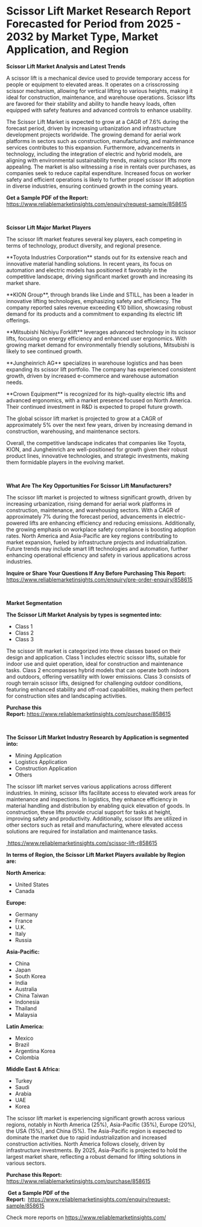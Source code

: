 <p><h1>Scissor Lift Market Research Report Forecasted for Period from 2025 -  2032 by Market Type, Market Application, and Region</h1></p><p><strong>Scissor Lift Market Analysis and Latest Trends</strong></p>
<p><p>A scissor lift is a mechanical device used to provide temporary access for people or equipment to elevated areas. It operates on a crisscrossing scissor mechanism, allowing for vertical lifting to various heights, making it ideal for construction, maintenance, and warehouse operations. Scissor lifts are favored for their stability and ability to handle heavy loads, often equipped with safety features and advanced controls to enhance usability.</p><p>The Scissor Lift Market is expected to grow at a CAGR of 7.6% during the forecast period, driven by increasing urbanization and infrastructure development projects worldwide. The growing demand for aerial work platforms in sectors such as construction, manufacturing, and maintenance services contributes to this expansion. Furthermore, advancements in technology, including the integration of electric and hybrid models, are aligning with environmental sustainability trends, making scissor lifts more appealing. The market is also witnessing a rise in rentals over purchases, as companies seek to reduce capital expenditure. Increased focus on worker safety and efficient operations is likely to further propel scissor lift adoption in diverse industries, ensuring continued growth in the coming years.</p></p>
<p><strong>Get a Sample PDF of the Report:&nbsp;</strong> <a href="https://www.reliablemarketinsights.com/enquiry/request-sample/858615?utm_campaign=1994&utm_medium=2&utm_source=Github&utm_content=ia&utm_term=16022025&utm_id=scissor-lift">https://www.reliablemarketinsights.com/enquiry/request-sample/858615</a></p>
<p>&nbsp;</p>
<p><strong>Scissor Lift Major Market Players</strong></p>
<p><p>The scissor lift market features several key players, each competing in terms of technology, product diversity, and regional presence. </p><p>**Toyota Industries Corporation** stands out for its extensive reach and innovative material handling solutions. In recent years, its focus on automation and electric models has positioned it favorably in the competitive landscape, driving significant market growth and increasing its market share.</p><p>**KION Group**, through brands like Linde and STILL, has been a leader in innovative lifting technologies, emphasizing safety and efficiency. The company reported sales revenue exceeding €10 billion, showcasing robust demand for its products and a commitment to expanding its electric lift offerings. </p><p>**Mitsubishi Nichiyu Forklift** leverages advanced technology in its scissor lifts, focusing on energy efficiency and enhanced user ergonomics. With growing market demand for environmentally friendly solutions, Mitsubishi is likely to see continued growth.</p><p>**Jungheinrich AG** specializes in warehouse logistics and has been expanding its scissor lift portfolio. The company has experienced consistent growth, driven by increased e-commerce and warehouse automation needs.</p><p>**Crown Equipment** is recognized for its high-quality electric lifts and advanced ergonomics, with a market presence focused on North America. Their continued investment in R&D is expected to propel future growth.</p><p>The global scissor lift market is projected to grow at a CAGR of approximately 5% over the next few years, driven by increasing demand in construction, warehousing, and maintenance sectors. </p><p>Overall, the competitive landscape indicates that companies like Toyota, KION, and Jungheinrich are well-positioned for growth given their robust product lines, innovative technologies, and strategic investments, making them formidable players in the evolving market.</p></p>
<p>&nbsp;</p>
<p><strong>What Are The Key Opportunities For Scissor Lift Manufacturers?</strong></p>
<p><p>The scissor lift market is projected to witness significant growth, driven by increasing urbanization, rising demand for aerial work platforms in construction, maintenance, and warehousing sectors. With a CAGR of approximately 7% during the forecast period, advancements in electric-powered lifts are enhancing efficiency and reducing emissions. Additionally, the growing emphasis on workplace safety compliance is boosting adoption rates. North America and Asia-Pacific are key regions contributing to market expansion, fueled by infrastructure projects and industrialization. Future trends may include smart lift technologies and automation, further enhancing operational efficiency and safety in various applications across industries.</p></p>
<p><strong>Inquire or Share Your Questions If Any Before Purchasing This Report:</strong> <a href="https://www.reliablemarketinsights.com/enquiry/pre-order-enquiry/858615?utm_campaign=1994&utm_medium=2&utm_source=Github&utm_content=ia&utm_term=16022025&utm_id=scissor-lift">https://www.reliablemarketinsights.com/enquiry/pre-order-enquiry/858615</a></p>
<p>&nbsp;</p>
<p><strong>Market Segmentation</strong></p>
<p><strong>The Scissor Lift Market Analysis by types is segmented into:</strong></p>
<p><ul><li>Class 1</li><li>Class 2</li><li>Class 3</li></ul></p>
<p><p>The scissor lift market is categorized into three classes based on their design and application. Class 1 includes electric scissor lifts, suitable for indoor use and quiet operation, ideal for construction and maintenance tasks. Class 2 encompasses hybrid models that can operate both indoors and outdoors, offering versatility with lower emissions. Class 3 consists of rough terrain scissor lifts, designed for challenging outdoor conditions, featuring enhanced stability and off-road capabilities, making them perfect for construction sites and landscaping activities.</p></p>
<p><strong>Purchase this Report:&nbsp;</strong><a href="https://www.reliablemarketinsights.com/purchase/858615?utm_campaign=1994&utm_medium=2&utm_source=Github&utm_content=ia&utm_term=16022025&utm_id=scissor-lift">https://www.reliablemarketinsights.com/purchase/858615</a></p>
<p>&nbsp;</p>
<p><strong>The Scissor Lift Market Industry Research by Application is segmented into:</strong></p>
<p><ul><li>Mining Application</li><li>Logistics Application</li><li>Construction Application</li><li>Others</li></ul></p>
<p><p>The scissor lift market serves various applications across different industries. In mining, scissor lifts facilitate access to elevated work areas for maintenance and inspections. In logistics, they enhance efficiency in material handling and distribution by enabling quick elevation of goods. In construction, these lifts provide crucial support for tasks at height, improving safety and productivity. Additionally, scissor lifts are utilized in other sectors such as retail and manufacturing, where elevated access solutions are required for installation and maintenance tasks.</p></p>
<p><a href="https://www.reliablemarketinsights.com/scissor-lift-r858615?utm_campaign=1994&utm_medium=2&utm_source=Github&utm_content=ia&utm_term=16022025&utm_id=scissor-lift">&nbsp;https://www.reliablemarketinsights.com/scissor-lift-r858615</a></p>
<p><strong>In terms of Region, the Scissor Lift Market Players available by Region are:</strong></p>
<p>
    <p> <strong> North America: </strong>
        <ul>
            <li>United States</li>
            <li>Canada</li>
        </ul>
        </p> 
    <p> <strong> Europe: </strong>
        <ul>
            <li>Germany</li>
            <li>France</li>
            <li>U.K.</li>
            <li>Italy</li>
            <li>Russia</li>
        </ul>
        </p> 
    <p> <strong> Asia-Pacific: </strong>
        <ul>
            <li>China</li>
            <li>Japan</li>
            <li>South Korea</li>
            <li>India</li>
            <li>Australia</li>
            <li>China Taiwan</li>
            <li>Indonesia</li>
            <li>Thailand</li>
            <li>Malaysia</li>
        </ul>
        </p> 
    <p> <strong> Latin America: </strong>
        <ul>
            <li>Mexico</li>
            <li>Brazil</li>
            <li>Argentina Korea</li>
            <li>Colombia</li>
        </ul>
        </p> 
    <p> <strong> Middle East & Africa: </strong>
        <ul>
            <li>Turkey</li>
            <li>Saudi</li>
            <li>Arabia</li>
            <li>UAE</li>
            <li>Korea</li>
        </ul>
    </p>
    </p>
<p><p>The scissor lift market is experiencing significant growth across various regions, notably in North America (25%), Asia-Pacific (35%), Europe (20%), the USA (15%), and China (5%). The Asia-Pacific region is expected to dominate the market due to rapid industrialization and increased construction activities. North America follows closely, driven by infrastructure investments. By 2025, Asia-Pacific is projected to hold the largest market share, reflecting a robust demand for lifting solutions in various sectors.</p></p>
<p><strong>Purchase this Report: </strong><a href="https://www.reliablemarketinsights.com/purchase/858615?utm_campaign=1994&utm_medium=2&utm_source=Github&utm_content=ia&utm_term=16022025&utm_id=scissor-lift">https://www.reliablemarketinsights.com/purchase/858615</a></p>
<p>&nbsp;<strong>Get a Sample PDF of the Report:&nbsp;&nbsp;</strong><a href="https://www.reliablemarketinsights.com/enquiry/request-sample/858615?utm_campaign=1994&utm_medium=2&utm_source=Github&utm_content=ia&utm_term=16022025&utm_id=scissor-lift">https://www.reliablemarketinsights.com/enquiry/request-sample/858615</a></p>
<p><strong></strong></p>
<p>Check more reports on <a href="https://www.reliablemarketinsights.com/?utm_campaign=1994&utm_medium=2&utm_source=Github&utm_content=ia&utm_term=16022025&utm_id=scissor-lift">https://www.reliablemarketinsights.com/</a></p>